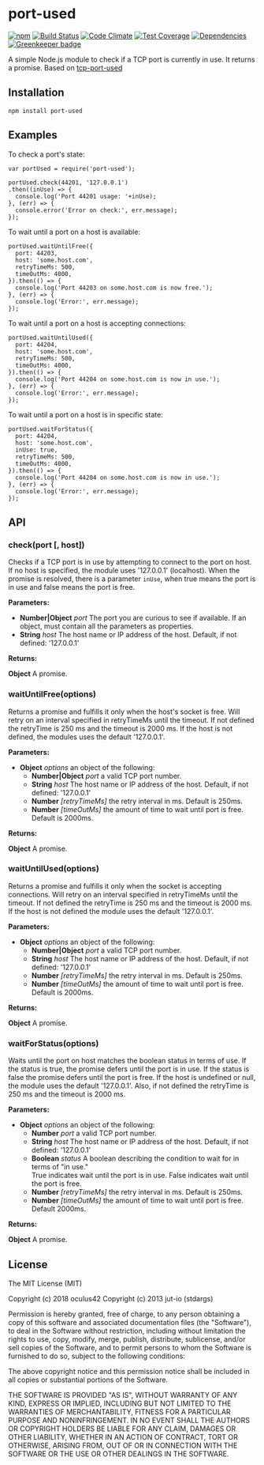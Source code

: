 port-used
=============

[![npm](https://img.shields.io/npm/v/port-used.svg)](https://www.npmjs.com/package/port-used) 
[![Build Status](https://travis-ci.org/oculus42/port-used.svg?branch=master)](https://travis-ci.org/oculus42/port-used) 
[![Code Climate](https://codeclimate.com/github/oculus42/port-used/badges/gpa.svg)](https://codeclimate.com/github/oculus42/port-used) 
[![Test Coverage](https://codeclimate.com/github/oculus42/port-used/badges/coverage.svg)](https://codeclimate.com/github/oculus42/port-used/coverage) 
[![Dependencies](https://david-dm.org/oculus42/port-used.svg)](https://david-dm.org/oculus42/port-used) 
[![Greenkeeper badge](https://badges.greenkeeper.io/oculus42/port-used.svg)](https://greenkeeper.io/) 

A simple Node.js module to check if a TCP port is currently in use. It returns a promise.
Based on [tcp-port-used](https://www.npmjs.com/package/tcp-port-used)

## Installation

    npm install port-used

## Examples
To check a port's state:

    var portUsed = require('port-used');

    portUsed.check(44201, '127.0.0.1')
    .then((inUse) => {
      console.log('Port 44201 usage: '+inUse);
    }, (err) => {
      console.error('Error on check:', err.message);
    });

To wait until a port on a host is available:

    portUsed.waitUntilFree({
      port: 44203,
      host: 'some.host.com',
      retryTimeMs: 500,
      timeOutMs: 4000,
    }).then(() => {
      console.log('Port 44203 on some.host.com is now free.');
    }, (err) => {
      console.log('Error:', err.message);
    });

To wait until a port on a host is accepting connections:

    portUsed.waitUntilUsed({
      port: 44204,
      host: 'some.host.com',
      retryTimeMs: 500,
      timeOutMs: 4000,
    }).then(() => {
      console.log('Port 44204 on some.host.com is now in use.');
    }, (err) => {
      console.log('Error:', err.message);
    });

To wait until a port on a host is in specific state:

    portUsed.waitForStatus({
      port: 44204,
      host: 'some.host.com',
      inUse: true,
      retryTimeMs: 500,
      timeOutMs: 4000,
    }).then(() => {
      console.log('Port 44204 on some.host.com is now in use.');
    }, (err) => {
      console.log('Error:', err.message);
    });


## API

### check(port [, host])
Checks if a TCP port is in use by attempting to connect to the port on host.
If no host is specified, the module uses '127.0.0.1' (localhost). When the
promise is resolved, there is a parameter `inUse`, when true means the port is
in use and false means the port is free.

**Parameters:**

* **Number|Object** *port* The port you are curious to see if available. If an
  object, must contain all the parameters as properties.
* **String** *host* The host name or IP address of the host. Default, if not defined: '127.0.0.1'

**Returns:**

**Object** A promise.

### waitUntilFree(options)
Returns a promise and fulfills it only when the host's socket is
free.  Will retry on an interval specified in retryTimeMs until the timeout. If
not defined the retryTime is 250 ms and the timeout is 2000 ms. If the host is
not defined, the modules uses the default '127.0.0.1'.

**Parameters:**

* **Object** *options* an object of the following:
  * **Number|Object** *port* a valid TCP port number.
  * **String** *host* The host name or IP address of the host. Default, if not defined: '127.0.0.1'
  * **Number** *[retryTimeMs]* the retry interval in ms. Default is 250ms.
  * **Number** *[timeOutMs]* the amount of time to wait until port is free. Default is 2000ms.

**Returns:**

**Object** A promise.

### waitUntilUsed(options)
Returns a promise and fulfills it only when the socket is accepting
connections. Will retry on an interval specified in retryTimeMs until the
timeout. If not defined the retryTime is 250 ms and the timeout is 2000 ms.
If the host is not defined the module uses the default '127.0.0.1'.

**Parameters:**

* **Object** *options* an object of the following:
  * **Number|Object** *port* a valid TCP port number.
  * **String** *host* The host name or IP address of the host. Default, if not defined: '127.0.0.1'
  * **Number** *[retryTimeMs]* the retry interval in ms. Default is 250ms.
  * **Number** *[timeOutMs]* the amount of time to wait until port is free. Default is 2000ms.

**Returns:**

**Object** A promise.

### waitForStatus(options)
Waits until the port on host matches the boolean status in terms of use. If the
status is true, the promise defers until the port is in use. If the status is
false the promise defers until the port is free. If the host is undefined or
null, the module uses the default '127.0.0.1'. Also, if not defined the
retryTime is 250 ms and the timeout is 2000 ms.

**Parameters:**

* **Object** *options* an object of the following:
  * **Number** *port* a valid TCP port number.
  * **String** *host* The host name or IP address of the host. Default, if not defined: '127.0.0.1'
  * **Boolean** *status* A boolean describing the condition to wait for in terms of "in use."  
    True indicates wait until the port is in use. False indicates wait until the port is free.
  * **Number** *[retryTimeMs]* the retry interval in ms. Default is 250ms.
  * **Number** *[timeOutMs]* the amount of time to wait until port is free. Default 2000ms.

**Returns:**

**Object** A promise.

## License

The MIT License (MIT)

Copyright (c) 2018 oculus42
Copyright (c) 2013 jut-io (stdargs)

Permission is hereby granted, free of charge, to any person obtaining a copy of
this software and associated documentation files (the "Software"), to deal in
the Software without restriction, including without limitation the rights to
use, copy, modify, merge, publish, distribute, sublicense, and/or sell copies of
the Software, and to permit persons to whom the Software is furnished to do so,
subject to the following conditions:

The above copyright notice and this permission notice shall be included in all
copies or substantial portions of the Software.

THE SOFTWARE IS PROVIDED "AS IS", WITHOUT WARRANTY OF ANY KIND, EXPRESS OR
IMPLIED, INCLUDING BUT NOT LIMITED TO THE WARRANTIES OF MERCHANTABILITY, FITNESS
FOR A PARTICULAR PURPOSE AND NONINFRINGEMENT. IN NO EVENT SHALL THE AUTHORS OR
COPYRIGHT HOLDERS BE LIABLE FOR ANY CLAIM, DAMAGES OR OTHER LIABILITY, WHETHER
IN AN ACTION OF CONTRACT, TORT OR OTHERWISE, ARISING FROM, OUT OF OR IN
CONNECTION WITH THE SOFTWARE OR THE USE OR OTHER DEALINGS IN THE SOFTWARE.
